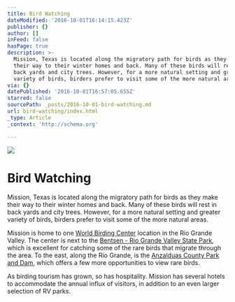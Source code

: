 ```yaml
---
title: Bird Watching
dateModified: '2016-10-01T16:14:15.423Z'
publisher: {}
author: []
inFeed: false
hasPage: true
description: >-
  Mission, Texas is located along the migratory path for birds as they make
  their way to their winter homes and back. Many of these birds will rest in
  back yards and city trees. However, for a more natural setting and greater
  variety of birds, birders prefer to visit some of the more natural areas.
via: {}
datePublished: '2016-10-01T16:57:05.655Z'
starred: false
sourcePath: _posts/2016-10-01-bird-watching.md
url: bird-watching/index.html
_type: Article
_context: 'http://schema.org'

---
```

![](https://the-grid-user-content.s3-us-west-2.amazonaws.com/59fc0292-24c0-4b2c-9806-48bb61fbb9f2.jpg)

# Bird Watching

Mission, Texas is located along the migratory path for birds as they make their way to their winter homes and back. Many of these birds will rest in back yards and city trees. However, for a more natural setting and greater variety of birds, birders prefer to visit some of the more natural areas.

Mission is home to one [World Birding Center][0] location in the Rio Grande Valley. The center is next to the [Bentsen - Rio Grande Valley State Park][1], which is excellent for catching some of the rare birds that migrate through the area. To the east, along the Rio Grande, is the [Anzalduas County Park and Dam][2], which offers a few more opportunities to view rare birds.

As birding tourism has grown, so has hospitality. Mission has several hotels to accommodate the annual influx of visitors, in addition to an even larger selection of RV parks.

[0]: https://sites.google.com/a/missiontexas.net/public/attractions/world-birding-center
[1]: https://sites.google.com/a/missiontexas.net/public/attractions/bentsen---rio-grande-valley-state-park
[2]: https://sites.google.com/a/missiontexas.net/public/attractions/anzalduas-county-park